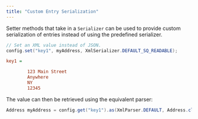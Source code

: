 ```yaml
---
title: "Custom Entry Serialization"
---
```


Setter methods that take in a `Serializer` can be used to provide custom serialization of entries
instead of using the predefined serializer.
```java
// Set an XML value instead of JSON.
config.set("key1", myAddress, XmlSerializer.DEFAULT_SQ_READABLE);
```
```ini
key1 =

        123 Main Street
        Anywhere
        NY
        12345

```
The value can then be retrieved using the equivalent parser:
```java
Address myAddress = config.get("key1").as(XmlParser.DEFAULT, Address.class).orElse(null);
```